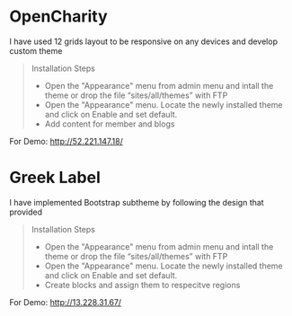 # OpenCharity
I have used 12 grids layout to be responsive on any devices and develop custom theme


> Installation Steps
> - Open the "Appearance" menu from admin menu and intall the theme or drop the file “sites/all/themes” with FTP
> - Open the "Appearance" menu. Locate the newly installed theme and click on Enable and set default.
> - Add content for member and blogs

For Demo: http://52.221.147.18/

# Greek Label

I have implemented Bootstrap subtheme by following the design that provided 

> Installation Steps
> - Open the "Appearance" menu from admin menu and intall the theme or drop the file “sites/all/themes” with FTP
> - Open the "Appearance" menu. Locate the newly installed theme and click on Enable and set default.
> - Create blocks and assign them to respecitve regions

For Demo: http://13.228.31.67/
